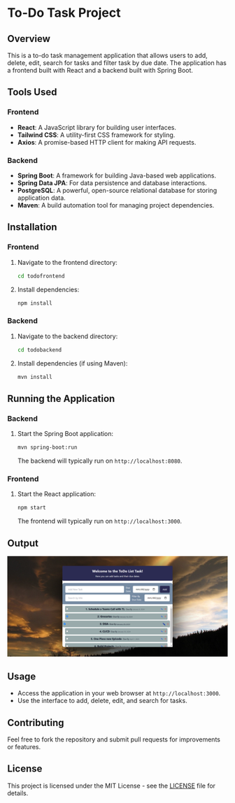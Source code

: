 # To-Do Task Project

## Overview
This is a to-do task management application that allows users to add, delete, edit, search for tasks and filter task by due date. The application has a frontend built with React and a backend built with Spring Boot.

## Tools Used

### Frontend
- **React**: A JavaScript library for building user interfaces.
- **Tailwind CSS**: A utility-first CSS framework for styling.
- **Axios**: A promise-based HTTP client for making API requests.

### Backend
- **Spring Boot**: A framework for building Java-based web applications.
- **Spring Data JPA**: For data persistence and database interactions.
- **PostgreSQL**: A powerful, open-source relational database for storing application data.
- **Maven**: A build automation tool for managing project dependencies.

## Installation

### Frontend
1. Navigate to the frontend directory:
   ```bash
   cd todofrontend
   ```
2. Install dependencies:
   ```bash
   npm install
   ```

### Backend
1. Navigate to the backend directory:
   ```bash
   cd todobackend
   ```
2. Install dependencies (if using Maven):
   ```bash
   mvn install
   ```

## Running the Application

### Backend
1. Start the Spring Boot application:
   ```bash
   mvn spring-boot:run
   ```
   The backend will typically run on `http://localhost:8080`.

### Frontend
1. Start the React application:
   ```bash
   npm start
   ```
   The frontend will typically run on `http://localhost:3000`.
## Output
![app screenshot](/todofrontend/src/assets/Preview.png)
## Usage
- Access the application in your web browser at `http://localhost:3000`.
- Use the interface to add, delete, edit, and search for tasks.

## Contributing
Feel free to fork the repository and submit pull requests for improvements or features.

## License
This project is licensed under the MIT License - see the [LICENSE](LICENSE) file for details.
